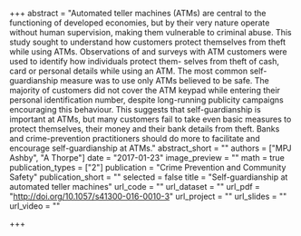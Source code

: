 +++
abstract = "Automated teller machines (ATMs) are central to the functioning of developed economies, but by their very nature operate without human supervision, making them vulnerable to criminal abuse. This study sought to understand how customers protect themselves from theft while using ATMs. Observations of and surveys with ATM customers were used to identify how individuals protect them- selves from theft of cash, card or personal details while using an ATM. The most common self-guardianship measure was to use only ATMs believed to be safe. The majority of customers did not cover the ATM keypad while entering their personal identification number, despite long-running publicity campaigns encouraging this behaviour. This suggests that self-guardianship is important at ATMs, but many customers fail to take even basic measures to protect themselves, their money and their bank details from theft. Banks and crime-prevention practitioners should do more to facilitate and encourage self-guardianship at ATMs."
abstract_short = ""
authors = ["MPJ Ashby", "A Thorpe"]
date = "2017-01-23"
image_preview = ""
math = true
publication_types = ["2"]
publication = "Crime Prevention and Community Safety"
publication_short = ""
selected = false
title = "Self-guardianship at automated teller machines"
url_code = ""
url_dataset = ""
url_pdf = "http://doi.org/10.1057/s41300-016-0010-3"
url_project = ""
url_slides = ""
url_video = ""
    
+++


